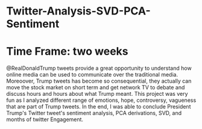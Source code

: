 # Twitter-Analysis-SVD-PCA-Sentiment
# Time Frame: two weeks
@RealDonaldTrump tweets provide a great opportunity to understand how online media can be used to communicate over the traditional media. Moreoover, Trump tweets has become so consequential, they actually can move the stock market on short term and get network TV to debate and discuss hours and hours about what Trump meant.  This project was very fun as I analyzed different range of emotions, hope, controversy, vagueness that are part of Trump tweets. In the end, I was able to conclude President Trump's Twitter tweet's sentiment analysis, PCA derivations, SVD, and months of twitter Engagement. 
